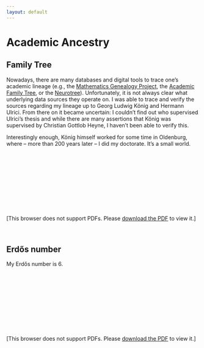 ```yaml
---
layout: default
---
```


# Academic Ancestry

## Family Tree

Nowadays, there are many databases and digital tools to trace one’s academic lineage (e.g., the [Mathematics Genealogy Project](https://www.genealogy.math.ndsu.nodak.edu/), the [Academic Family Tree](https://academictree.org/), or the [Neurotree](https://neurotree.org/neurotree/)). Unfortunately, it is not always clear what underlying data sources they operate on. I was able to trace and verify the sources regarding my lineage up to Georg Ludwig König and Hermann Ulrici. From there on it became uncertain: I couldn’t find out who supervised Ulrici’s thesis and while there are many assertions that König was supervised by Christian Gottlob Heyne, I haven’t been able to verify this.

Interestingly enough, König himself worked for some time in Oldenburg, where – more than 200 years later – I did my doctorate. It’s a small world.

<object data="https://alephmembeth.github.io/files/tree.pdf" type="application/pdf" width="1000px" height="500px">
   <embed src="https://alephmembeth.github.io/files/tree.pdf">
      <p>[This browser does not support PDFs. Please <a href="https://alephmembeth.github.io/files/tree.pdf">download the PDF</a> to view it.]</p>
   </embed>
</object>
</br>

## Erdős number

My Erdős number is 6.

<object data="https://alephmembeth.github.io/files/erdős.pdf" type="application/pdf" width="1000px" height="500px">
   <embed src="https://alephmembeth.github.io/files/erdős.pdf">
      <p>[This browser does not support PDFs. Please <a href="https://alephmembeth.github.io/files/erdős.pdf">download the PDF</a> to view it.]</p>
   </embed>
</object>
